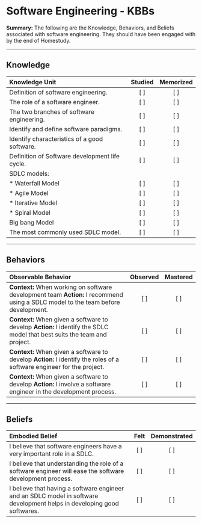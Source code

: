 # Software Engineering - KBBs
**Summary:** The following are the Knowledge, Behaviors, and Beliefs associated with software engineering. They should have been engaged with by the end of Homestudy.


----------


## **Knowledge**

| Knowledge Unit   |      Studied      | Memorized |
|:-------------|:------------------:|:--------:|
| Definition of software engineering. | [ ] | [ ]  |
| The role of a software engineer. | [ ] | [ ]  |
| The two branches of software engineering. | [ ] | [ ]  |
| Identify and define software paradigms.    | [ ] | [ ]  |
| Identify characteristics of a good software.     | [ ] | [ ]  |
| Definition of Software development life cycle.  | [ ] | [ ]  |
| SDLC models:     | | |
| * Waterfall Model     | [ ] | [ ]  |
| * Agile Model     | [ ] | [ ]  |
| * Iterative Model     | [ ] | [ ] |
| * Spiral Model     | [ ] | [ ] |
| Big bang Model     | [ ] | [ ] |
| The most commonly used SDLC model.  | [ ] | [ ] |


----------


## **Behaviors**


| Observable Behavior   |      Observed      | Mastered |
|:-------------|:------------------:|:--------:|
| **Context:** When working on software development team **Action:** I recommend using a SDLC model to the team before development. | [ ] | [ ]  |
| **Context:** When given a software to develop **Action:** I identify the SDLC model that best suits the team and project. |   [ ]   |   [ ]  |
| **Context:** When given a software to develop **Action:** I identify the roles of a software engineer for the project. |   [ ]   |   [ ]  |
| **Context:** When given a software to develop **Action:** I involve a software engineer in the development process. |   [ ]   |   [ ]  |



----------


## **Beliefs**

| Embodied Belief   |      Felt      | Demonstrated |
|:-------------|:------------------:|:--------:|
| I believe that software engineers have a very important role in a SDLC. | [ ] | [ ]  |
| I believe that understanding the role of a software engineer will ease the software development process. | [ ] | [ ]  |
| I believe that having a software engineer and an SDLC model in software development helps in developing good softwares. | [ ] | [ ]  |






